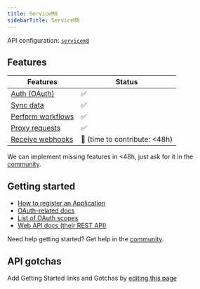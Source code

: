 ```yaml
---
title: ServiceM8
sidebarTitle: ServiceM8
---
```


API configuration: [`servicem8`](https://terapi.dev/providers.yaml)

## Features

| Features | Status |
| - | - |
| [Auth (OAuth)](/integrate/guides/authorize-an-api) | ✅ |
| [Sync data](/integrate/guides/sync-data-from-an-api) | ✅ |
| [Perform workflows](/integrate/guides/perform-workflows-with-an-api) | ✅ |
| [Proxy requests](/integrate/guides/proxy-requests-to-an-api) | ✅ |
| [Receive webhooks](/integrate/guides/receive-webhooks-from-an-api) | 🚫 (time to contribute: &lt;48h) |

<Tip>We can implement missing features in &lt;48h, just ask for it in the [community](https://terapi.dev/slack).</Tip>

## Getting started

-   [How to register an Application](https://developer.servicem8.com/docs/authentication#getting-started-with-a-public-application)
-   [OAuth-related docs](https://developer.servicem8.com/docs/authentication#implementing-oauth-20)
-   [List of OAuth scopes](https://developer.servicem8.com/docs/authentication#scopes)
-   [Web API docs (their REST API)](https://developer.servicem8.com/reference)

<Tip>Need help getting started? Get help in the [community](https://terapi.dev/slack).</Tip>

## API gotchas

<Note>Add Getting Started links and Gotchas by [editing this page](https://github.com/terapihq/terapi/tree/master/docs-v2/integrations/all/servicem8.mdx)</Note>

